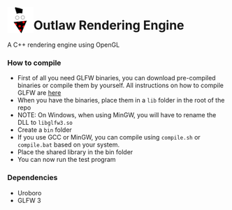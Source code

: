 <a href="url"><img src="https://github.com/mattiaisgro/outlawengine/blob/master/outlaw.png" align="left" width="60" ></a>
# Outlaw Rendering Engine

A C++ rendering engine using OpenGL

### How to compile
* First of all you need GLFW binaries, you can download pre-compiled binaries or compile them by yourself.
All instructions on how to compile GLFW are [here](http://glfw.org)
* When you have the binaries, place them in a `lib` folder in the root of the repo
* NOTE: On Windows, when using MinGW, you will have to rename the DLL to `libglfw3.so`
* Create a `bin` folder
* If you use GCC or MinGW, you can compile using `compile.sh` or `compile.bat` based on your system.
* Place the shared library in the bin folder
* You can now run the test program

### Dependencies
* Uroboro
* GLFW 3

